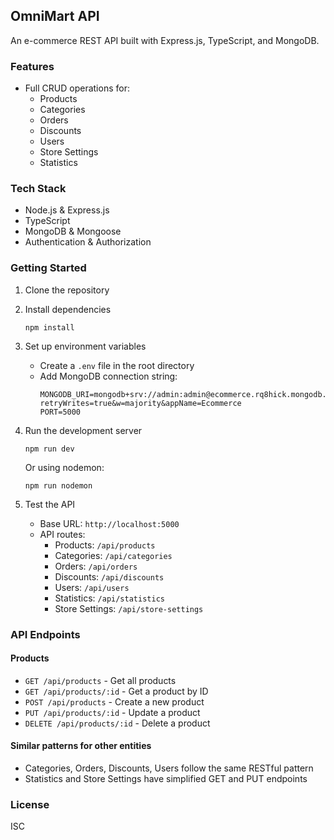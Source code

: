 ## OmniMart API

An e-commerce REST API built with Express.js, TypeScript, and MongoDB.

### Features

- Full CRUD operations for:
  - Products
  - Categories
  - Orders
  - Discounts
  - Users
  - Store Settings
  - Statistics

### Tech Stack

- Node.js & Express.js
- TypeScript
- MongoDB & Mongoose
- Authentication & Authorization

### Getting Started

1. Clone the repository
2. Install dependencies
   ```
   npm install
   ```
3. Set up environment variables
   - Create a `.env` file in the root directory
   - Add MongoDB connection string:
     ```
     MONGODB_URI=mongodb+srv://admin:admin@ecommerce.rq8hick.mongodb.net/?retryWrites=true&w=majority&appName=Ecommerce
     PORT=5000
     ```

4. Run the development server
   ```
   npm run dev
   ```
   
   Or using nodemon:
   ```
   npm run nodemon
   ```

5. Test the API
   - Base URL: `http://localhost:5000`
   - API routes:
     - Products: `/api/products`
     - Categories: `/api/categories`
     - Orders: `/api/orders`
     - Discounts: `/api/discounts`
     - Users: `/api/users`
     - Statistics: `/api/statistics`
     - Store Settings: `/api/store-settings`

### API Endpoints

#### Products
- `GET /api/products` - Get all products
- `GET /api/products/:id` - Get a product by ID
- `POST /api/products` - Create a new product
- `PUT /api/products/:id` - Update a product
- `DELETE /api/products/:id` - Delete a product

#### Similar patterns for other entities
- Categories, Orders, Discounts, Users follow the same RESTful pattern
- Statistics and Store Settings have simplified GET and PUT endpoints

### License

ISC